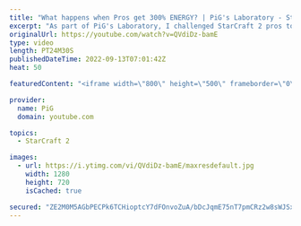 ```yaml
---
title: "What happens when Pros get 300% ENERGY? | PiG's Laboratory - StarCraft 2"
excerpt: "As part of PiG's Laboratory, I challenged StarCraft 2 pros to play with 300% energy! Some things will definitely break because of this! Check out other PiG's Laboratory videos in the playlist: https://youtube.com/playlist?list=PLFUDU8AOevUd-zdmPIHGBi7xWwtua9Gtr -- 🐷 Second Channel for Learning StarCraft"
originalUrl: https://youtube.com/watch?v=QVdiDz-bamE
type: video
length: PT24M30S
publishedDateTime: 2022-09-13T07:01:42Z
heat: 50

featuredContent: "<iframe width=\"800\" height=\"500\" frameborder=\"0\" src=\"https://www.youtube.com/embed/QVdiDz-bamE\" allow=\"accelerometer; autoplay; encrypted-media; gyroscope; picture-in-picture\" allowfullscreen></iframe>"

provider:
  name: PiG
  domain: youtube.com

topics:
  - StarCraft 2

images:
  - url: https://i.ytimg.com/vi/QVdiDz-bamE/maxresdefault.jpg
    width: 1280
    height: 720
    isCached: true

secured: "ZE2M0M5AGbPECPk6TCHioptcY7dFOnvoZuA/bDcJqmE75nT7pmCRz2w8sWJSxbED4WzcxEKUyzn88xMsJ/jLkR8YEEYR2na2LlKgAHFU/Un07qeSq4duU18PUT52n3VwN0WwhYPihSPTmIYsS2+enx3e4M3bhExAhpnlX8EXXLL245r3pPgTy84Bus5PdT2YLbuQCJubvOu0qXA8RJlwbRoUJ3LiWyWraiFvkJE9bkh4Wmn8Jy3jrfuJRtzN1bfpsVFSERAotfWDhpVPT08+H9vj93Ix4brJ6mZbOQwOD53JSQEP5SIKmVgmIq22d2CsCjjN4E/VGAgpAEewIDGcYi4HbYa6dQ7ol0OWlXz3KlsRK2eZLQRm3ccv7pD4ppi8g3pMPiSD/fU8nUPBsg2sfbrBSd3ZVOYGTIsBwm8qG28=;N7pZaFzmbiFoKbwfzogPEg=="
---
```


